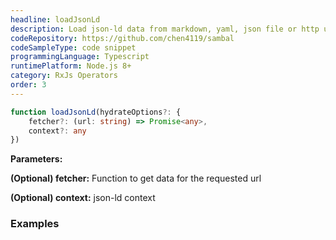 ```yaml
---
headline: loadJsonLd
description: Load json-ld data from markdown, yaml, json file or http url
codeRepository: https://github.com/chen4119/sambal
codeSampleType: code snippet
programmingLanguage: Typescript
runtimePlatform: Node.js 8+
category: RxJs Operators
order: 3
---
```


```ts
function loadJsonLd(hydrateOptions?: {
    fetcher?: (url: string) => Promise<any>,
    context?: any
})
```

__Parameters:__

<span class="text-primary">__(Optional) fetcher:__</span> Function to get data for the requested url

<span class="text-primary">__(Optional) context:__</span> json-ld context

### __Examples__